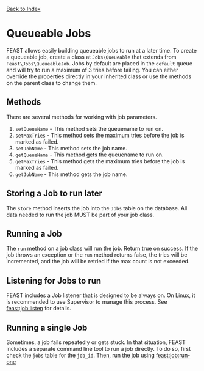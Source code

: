 [Back to Index](index.md)

# Queueable Jobs

FEAST allows easily building queueable jobs to run at a later time. To create a queueable job, create a class
at `Jobs\Queueable` that extends from `Feast\Jobs\QueueableJob`. Jobs by default are placed in the `default` queue and
will try to run a maximum of 3 tries before failing. You can either override the properties directly in your inherited
class or use the methods on the parent class to change them.

## Methods

There are several methods for working with job parameters.

1. `setQueueName` - This method sets the queuename to run on.
2. `setMaxTries` - This method sets the maximum tries before the job is marked as failed.
3. `setJobName` - This method sets the job name.
4. `getQueueName` - This method gets the queuename to run on.
5. `getMaxTries` - This method gets the maximum tries before the job is marked as failed.
6. `getJobName` - This method gets the job name.

## Storing a Job to run later

The `store` method inserts the job into the `Jobs` table on the database. All data needed to run the job MUST be part of
your job class.

## Running a Job

The `run` method on a job class will run the job. Return true on success. If the job throws an exception or the `run`
method returns false, the tries will be incremented, and the job will be retried if the max count is not exceeded.

## Listening for Jobs to run

FEAST includes a Job listener that is designed to be always on. On Linux, it is recommended to use Supervisor to manage
this process. See [feast:job:listen](cli.md#feastjoblisten) for details.

## Running a single Job

Sometimes, a job fails repeatedly or gets stuck. In that situation, FEAST includes a separate command line tool to run a
job directly. To do so, first check the `jobs` table for the `job_id`. Then, run the job
using [feast:job:run-one](cli.md#feastjobrun-one) 